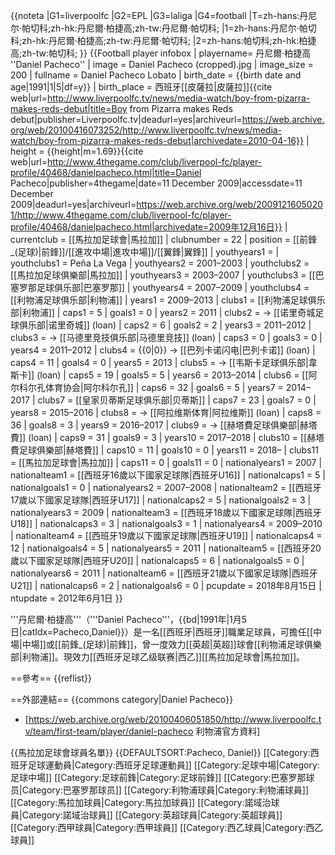 {{noteta
|G1=liverpoolfc
|G2=EPL
|G3=laliga
|G4=football
|T=zh-hans:丹尼尔·帕切科;zh-hk:丹尼爾·柏捷高;zh-tw:丹尼爾·帕切科;
|1=zh-hans:丹尼尔·帕切科;zh-hk:丹尼爾·柏捷高;zh-tw:丹尼爾·帕切科;
|2=zh-hans:帕切科;zh-hk:柏捷高;zh-tw:帕切科;
}}
{{Football player infobox
| playername= 丹尼爾·柏捷高<br />''Daniel Pacheco''
| image = Daniel Pacheco (cropped).jpg
| image_size = 200
| fullname = Daniel Pacheco Lobato
| birth_date = {{birth date and age|1991|1|5|df=y}}
| birth_place = 西班牙[[皮薩拉|皮薩拉]]<ref>{{cite web|url=http://www.liverpoolfc.tv/news/media-watch/boy-from-pizarra-makes-reds-debut|title=Boy from Pizarra makes Reds debut|publisher=Liverpoolfc.tv|deadurl=yes|archiveurl=https://web.archive.org/web/20100416073252/http://www.liverpoolfc.tv/news/media-watch/boy-from-pizarra-makes-reds-debut|archivedate=2010-04-16}}</ref>
| height = {{height|m=1.69}}<ref name="Daniel Pacheco">{{cite web|url=http://www.4thegame.com/club/liverpool-fc/player-profile/40468/danielpacheco.html|title=Daniel Pacheco|publisher=4thegame|date=11 December 2009|accessdate=11 December 2009|deadurl=yes|archiveurl=https://web.archive.org/web/20091216050201/http://www.4thegame.com/club/liverpool-fc/player-profile/40468/danielpacheco.html|archivedate=2009年12月16日}}</ref>
| currentclub = [[馬拉加足球會|馬拉加]]
| clubnumber = 22
| position = [[前鋒_(足球)|前鋒]]/[[進攻中場|進攻中場]]/[[翼鋒|翼鋒]] 
| youthyears1 = | youthclubs1 = Peña La Vega
| youthyears2 = 2001–2003 | youthclubs2 = [[馬拉加足球俱樂部|馬拉加]]
| youthyears3 = 2003–2007 | youthclubs3 = [[巴塞罗那足球俱乐部|巴塞罗那]]
| youthyears4 = 2007–2009 | youthclubs4 = [[利物浦足球俱乐部|利物浦]]
| years1 = 2009–2013 | clubs1 = [[利物浦足球俱乐部|利物浦]] | caps1 = 5 | goals1 = 0
| years2 = 2011      | clubs2 = → [[诺里奇城足球俱乐部|诺里奇城]] (loan) | caps2 = 6 | goals2 = 2
| years3 = 2011–2012 | clubs3 = → [[马德里竞技俱乐部|马德里竞技]] (loan) | caps3 = 0 | goals3 = 0
| years4 = 2011–2012 | clubs4 = {{0|0}} → [[巴列卡诺闪电|巴列卡诺]] (loan) | caps4 = 11 | goals4 = 0
| years5 = 2013      | clubs5 = → [[韦斯卡足球俱乐部|韋斯卡]] (loan) | caps5 = 19 | goals5 = 5
| years6 = 2013–2014 | clubs6 = [[阿尔科尔孔体育协会|阿尔科尔孔]] | caps6 = 32 | goals6 = 5
| years7 = 2014–2017 | clubs7 = [[皇家贝蒂斯足球俱乐部|贝蒂斯]] | caps7 = 23 | goals7 = 0
| years8 = 2015–2016 | clubs8 = → [[阿拉维斯体育|阿拉维斯]] (loan) | caps8 = 36 | goals8 = 3
| years9 = 2016–2017 | clubs9 = → [[赫塔費足球俱樂部|赫塔費]] (loan) | caps9 = 31 | goals9 = 3
| years10 = 2017–2018 | clubs10 = [[赫塔費足球俱樂部|赫塔費]] | caps10 = 11 | goals10 = 0
| years11 = 2018–     | clubs11 = [[馬拉加足球會|馬拉加]] | caps11 = 0 | goals11 = 0
| nationalyears1 = 2007      | nationalteam1 = [[西班牙16歲以下國家足球隊|西班牙U16]] | nationalcaps1 = 5  | nationalgoals1 = 0
| nationalyears2 = 2007–2008 | nationalteam2 = [[西班牙17歲以下國家足球隊|西班牙U17]] | nationalcaps2 = 5  | nationalgoals2 = 3
| nationalyears3 = 2009      | nationalteam3 = [[西班牙18歲以下國家足球隊|西班牙U18]] | nationalcaps3 = 3  | nationalgoals3 = 1
| nationalyears4 = 2009–2010 | nationalteam4 = [[西班牙19歲以下國家足球隊|西班牙U19]] | nationalcaps4 = 12 | nationalgoals4 = 5
| nationalyears5 = 2011      | nationalteam5 = [[西班牙20歲以下國家足球隊|西班牙U20]] | nationalcaps5 = 6  | nationalgoals5 = 0
| nationalyears6 = 2011      | nationalteam6 = [[西班牙21歲以下國家足球隊|西班牙U21]] | nationalcaps6 = 2  | nationalgoals6 = 0
| pcupdate = 2018年8月15日
| ntupdate = 2012年6月1日
}}

'''丹尼爾·柏捷高'''（'''Daniel Pacheco'''，{{bd|1991年|1月5日|catIdx=Pacheco,Daniel}}）是一名[[西班牙|西班牙]]職業足球員，可擔任[[中場|中場]]或[[前鋒_(足球)|前鋒]]，曾一度效力[[英超|英超]]球會[[利物浦足球俱樂部|利物浦]]。現效力[[西班牙足球乙级联赛|西乙]][[馬拉加足球會|馬拉加]]。

==參考==
{{reflist}}

==外部連結==
{{commons category|Daniel Pacheco}}
* [https://web.archive.org/web/20100406051850/http://www.liverpoolfc.tv/team/first-team/player/daniel-pacheco 利物浦官方資料]

{{馬拉加足球會球員名單}}
{{DEFAULTSORT:Pacheco, Daniel}}
[[Category:西班牙足球運動員|Category:西班牙足球運動員]]
[[Category:足球中場|Category:足球中場]]
[[Category:足球前鋒|Category:足球前鋒]]
[[Category:巴塞罗那球员|Category:巴塞罗那球员]]
[[Category:利物浦球員|Category:利物浦球員]]
[[Category:馬拉加球員|Category:馬拉加球員]]
[[Category:諾域治球員|Category:諾域治球員]]
[[Category:英超球員|Category:英超球員]]
[[Category:西甲球員|Category:西甲球員]]
[[Category:西乙球員|Category:西乙球員]]